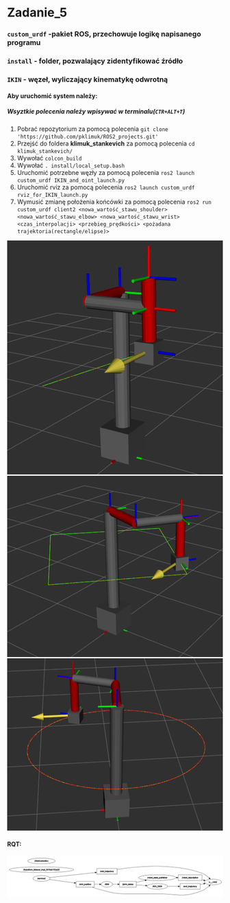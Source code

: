 # Zadanie_5

### `custom_urdf` -pakiet ROS, przechowuje logikę napisanego programu
### `install` - folder, pozwalający zidentyfikować źródło
### `IKIN` - węzeł, wyliczający kinematykę odwrotną
#### Aby uruchomić system należy:
##### Wsyztkie polecenia należy wpisywać w terminalu(`CTR+ALT+T`)
1. Pobrać repozytorium za pomocą polecenia `git clone 'https://github.com/pklimuk/ROS2_projects.git'`
2. Przejść do foldera **klimuk_stankevich** za pomocą polecenia `cd klimuk_stankevich/`
3. Wywołać `colcon_build`
4. Wywołać `. install/local_setup.bash`
5. Uruchomić potrzebne węzły za pomocą polecenia `ros2 launch custom_urdf IKIN_and_oint_launch.py`
6. Uruchomić rviz za pomocą polecenia `ros2 launch custom_urdf rviz_for_IKIN_launch.py`
7. Wymusić zmianę położenia końcówki za pomocą polecenia `ros2 run custom_urdf client2 <nowa_wartość_stawu_shoulder> <nowa_wartość_stawu_elbow> <nowa_wartość_stawu_wrist> <czas_interpolacji> <przebieg_prędkości> <pożadana trajektoria(rectangle/elipse)>`

![](./images/zad5/1.png)
![](./images/zad5/2.png)
![](./images/zad5/3.png)

#### RQT:

![](./images/zad5/rqt.png)
